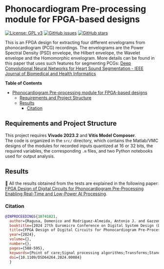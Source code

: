 # Phonocardiogram Pre-processing module for FPGA-based designs
[![License: GPL v3](https://img.shields.io/badge/License-GPLv3-blue.svg)](https://www.gnu.org/licenses/gpl-3.0)
[![GitHub issues](https://img.shields.io/github/issues/domenico-rgs/PCG-envelograms-on-FPGA)](https://github.com/domenico-rgs/PCG-envelograms-on-FPGA/issues)
[![GitHub stars](https://img.shields.io/github/stars/domenico-rgs/PCG-envelograms-on-FPGA)](https://github.com/domenico-rgs/PCG-envelograms-on-FPGA/stargazers)

This is an FPGA design for extracting four different envelograms from phonocardiogram (PCG) recordings.
The envelograms are the Power Spectral Density (PSD) envelope, the Hilbert envelope, the Wavelet envelope and the Homomorphic envelogram.
More details can be found in this paper that uses such features for segmenting PCGs: [Deep Convolutional Neural Networks for Heart Sound Segmentation - IEEE Journal of Biomedical and Health Informatics](https://ieeexplore.ieee.org/abstract/document/8620278)

**Table of Contents**
- [Phonocardiogram Pre-processing module for FPGA-based designs](#phonocardiogram-pre-processing-module-for-fpga-based-designs)
  - [Requirements and Project Structure](#requirements-and-project-structure)
  - [Results](#results)
    - [Citation](#citation)

## Requirements and Project Structure
This project requires **Vivado 2023.2** and **Vitis Model Composer**.  
The code is organized in the `src/` directory, which contains the Matlab/VMC designs of the modules for recorded inputs quantized at 16 or 32 bits, the required variables, the corresponding `.m` files, and two Python notebooks used for output analysis.

## Results
:dart: All the results obtained from the tests are explained in the following paper: [FPGA Design of Digital Circuits for Phonocardiogram Pre-Processing Enabling Real-Time and Low-Power AI Processing](https://www.doi.org/10.1109/dsd64264.2024.00084).

### Citation
```bibtex
@INPROCEEDINGS{10741821,
  author={Ragusa, Domenico and Rodriguez-Almeida, Antonio J. and Gazzoni, Marco and Torti, Emanuele and Marenzi, Elisa and Fabelo, Himar and Callico, Gustavo M. and Leporati, Francesco},
  booktitle={2024 27th Euromicro Conference on Digital System Design (DSD)}, 
  title={FPGA Design of Digital Circuits for Phonocardiogram Pre-Processing Enabling Real-Time and Low-Power AI Processing}, 
  year={2024},
  volume={},
  number={},
  pages={588-595},
  keywords={Point of care;Signal processing algorithms;Transforms;Standardization;Real-time systems;Topology;Convolutional neural networks;Artificial intelligence;Phonocardiography;Digital circuits;Cardiovascular diseases;FPGA;Digital signal processing;Point-of-care;Medical device;Pre-processing;Phonocardiogram;Artificial intelligence},
  doi={10.1109/DSD64264.2024.00084}
  }